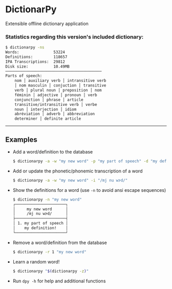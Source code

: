 # DictionarPy

Extensible offline dictionary application

### Statistics regarding this version's included dictionary:

```sh
$ dictionarpy -ns
Words:               53224
Definitions:         118657
IPA Transcriptions:  29812
Disk size:           10.49MB
──────────────────────────────────────────
Parts of speech:
    nom │ auxiliary verb │ intransitive verb
    │ nom masculin │ conjuction │ transitive
    verb │ plural noun │ preposition │ nom
    féminin │ adjective │ pronoun │ verb
    conjunction │ phrase │ article
    transitive/intransitive verb │ verbe
    noun │ interjection │ idiom
    abréviation │ adverb │ abbreviation
    determiner │ definite article
```

---

## Examples

- Add a word/definition to the database
  
  ```sh
  $ dictionarpy -a -w "my new word" -p "my part of speech" -d "my definition!"
  ```

- Add or update the phonetic/phonemic transcription of a word

  ```sh
  $ dictionarpy -a -w "my new word" -i "/mj nu wɝd/"
  ```

- Show the definitions for a word (use `-n` to avoid ansi escape sequences)

  ```sh
  $ dictionarpy -n "my new word"                                                
  ┌──────────────────────┐
  │     my new word      │
  │     /mj nu wɝd/      │
  ├──────────────────────┤
  │ 1. my part of speech │
  │    my definition!    │
  └──────────────────────┘
  ```

- Remove a word/definition from the database

  ```sh
  $ dictionarpy -r 1 "my new word"
  ```

- Learn a random word!

  ```sh
  $ dictionarpy "$(dictionarpy -z)"
  ```

- Run `dpy -h` for help and additional functions
